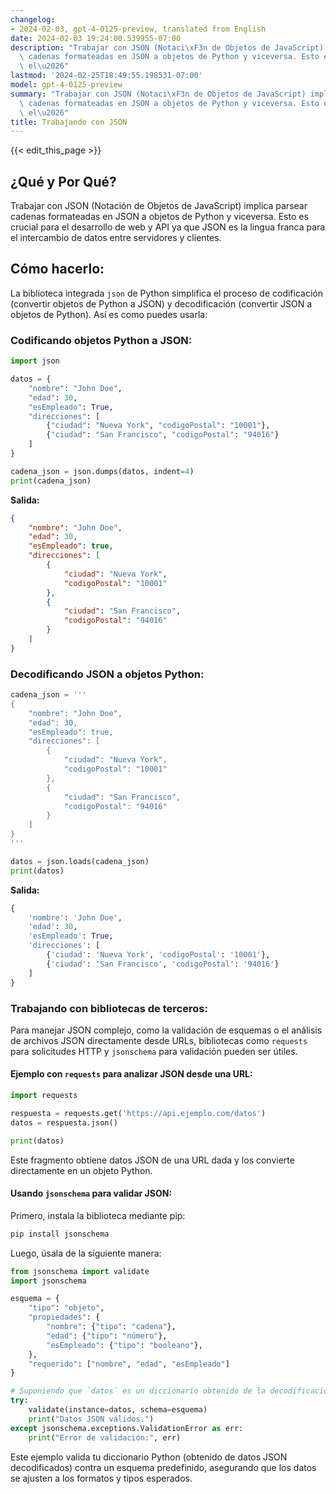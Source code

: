 ```yaml
---
changelog:
- 2024-02-03, gpt-4-0125-preview, translated from English
date: 2024-02-03 19:24:00.539955-07:00
description: "Trabajar con JSON (Notaci\xF3n de Objetos de JavaScript) implica parsear\
  \ cadenas formateadas en JSON a objetos de Python y viceversa. Esto es crucial para\
  \ el\u2026"
lastmod: '2024-02-25T18:49:55.198531-07:00'
model: gpt-4-0125-preview
summary: "Trabajar con JSON (Notaci\xF3n de Objetos de JavaScript) implica parsear\
  \ cadenas formateadas en JSON a objetos de Python y viceversa. Esto es crucial para\
  \ el\u2026"
title: Trabajando con JSON
---
```


{{< edit_this_page >}}

## ¿Qué y Por Qué?

Trabajar con JSON (Notación de Objetos de JavaScript) implica parsear cadenas formateadas en JSON a objetos de Python y viceversa. Esto es crucial para el desarrollo de web y API ya que JSON es la lingua franca para el intercambio de datos entre servidores y clientes.

## Cómo hacerlo:

La biblioteca integrada `json` de Python simplifica el proceso de codificación (convertir objetos de Python a JSON) y decodificación (convertir JSON a objetos de Python). Así es como puedes usarla:

### Codificando objetos Python a JSON:

```python
import json

datos = {
    "nombre": "John Doe",
    "edad": 30,
    "esEmpleado": True,
    "direcciones": [
        {"ciudad": "Nueva York", "codigoPostal": "10001"},
        {"ciudad": "San Francisco", "codigoPostal": "94016"}
    ]
}

cadena_json = json.dumps(datos, indent=4)
print(cadena_json)
```

**Salida:**

```json
{
    "nombre": "John Doe",
    "edad": 30,
    "esEmpleado": true,
    "direcciones": [
        {
            "ciudad": "Nueva York",
            "codigoPostal": "10001"
        },
        {
            "ciudad": "San Francisco",
            "codigoPostal": "94016"
        }
    ]
}
```

### Decodificando JSON a objetos Python:

```python
cadena_json = '''
{
    "nombre": "John Doe",
    "edad": 30,
    "esEmpleado": true,
    "direcciones": [
        {
            "ciudad": "Nueva York",
            "codigoPostal": "10001"
        },
        {
            "ciudad": "San Francisco",
            "codigoPostal": "94016"
        }
    ]
}
'''

datos = json.loads(cadena_json)
print(datos)
```

**Salida:**

```python
{
    'nombre': 'John Doe', 
    'edad': 30, 
    'esEmpleado': True, 
    'direcciones': [
        {'ciudad': 'Nueva York', 'codigoPostal': '10001'}, 
        {'ciudad': 'San Francisco', 'codigoPostal': '94016'}
    ]
}
```

### Trabajando con bibliotecas de terceros:

Para manejar JSON complejo, como la validación de esquemas o el análisis de archivos JSON directamente desde URLs, bibliotecas como `requests` para solicitudes HTTP y `jsonschema` para validación pueden ser útiles.

#### Ejemplo con `requests` para analizar JSON desde una URL:

```python
import requests

respuesta = requests.get('https://api.ejemplo.com/datos')
datos = respuesta.json()

print(datos)
```

Este fragmento obtiene datos JSON de una URL dada y los convierte directamente en un objeto Python.

#### Usando `jsonschema` para validar JSON:

Primero, instala la biblioteca mediante pip:

```bash
pip install jsonschema
```

Luego, úsala de la siguiente manera:

```python
from jsonschema import validate
import jsonschema

esquema = {
    "tipo": "objeto",
    "propiedades": {
        "nombre": {"tipo": "cadena"},
        "edad": {"tipo": "número"},
        "esEmpleado": {"tipo": "booleano"},
    },
    "requerido": ["nombre", "edad", "esEmpleado"]
}

# Suponiendo que `datos` es un diccionario obtenido de la decodificación de JSON
try:
    validate(instance=datos, schema=esquema)
    print("Datos JSON válidos.")
except jsonschema.exceptions.ValidationError as err:
    print("Error de validación:", err)
```

Este ejemplo valida tu diccionario Python (obtenido de datos JSON decodificados) contra un esquema predefinido, asegurando que los datos se ajusten a los formatos y tipos esperados.
